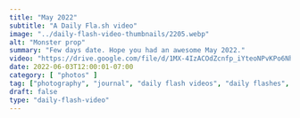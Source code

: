 ```yaml
---
title: "May 2022"
subtitle: "A Daily Fla.sh video"
image: "../daily-flash-video-thumbnails/2205.webp"
alt: "Monster prop"
summary: "Few days date. Hope you had an awesome May 2022."
video: "https://drive.google.com/file/d/1MX-4IzACOdZcnfp_iYteoNPvKPo6Nh7w/preview"
date: 2022-06-03T12:00:01-07:00
category: [ "photos" ]
tag: ["photography", "journal", "daily flash videos", "daily flashes", "videos" ]
draft: false
type: "daily-flash-video"
---
```

